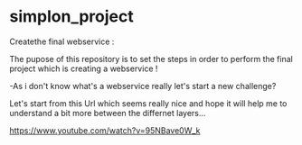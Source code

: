 # simplon_project
Createthe final webservice :

The pupose of this repository is to set the steps in order to perform the final project which is creating a webservice !

-As i don't know what's a webservice really let's start a new challenge?

Let's start from this Url which seems really nice and hope it will help me to understand a bit more between the differnet layers... 

https://www.youtube.com/watch?v=95NBave0W_k
